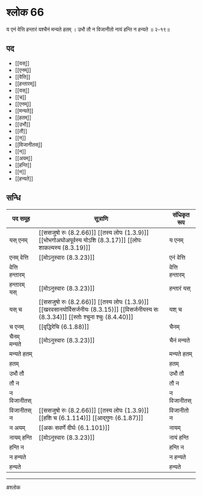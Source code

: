 # श्लोक 66

य एनं वेत्ति हन्तारं यश्चैनं मन्यते हतम् ।
उभौ तौ न विजानीतो नायं हन्ति न हन्यते ॥ २-१९॥


## पद 

- [[यस्]]
- [[एनम्]]
- [[वेत्ति]]
- [[हन्तारम्]]
- [[यस्]]
- [[च]]
- [[एनम्]]
- [[मन्यते]]
- [[हतम्]]
- [[उभौ]]
- [[तौ]]
- [[न]]
- [[विजानीतस्]]
- [[न]]
- [[अयम्]]
- [[हन्ति]]
- [[न]]
- [[हन्यते]]

## सन्धि

| पद समूह | सूत्राणि | संधिकृत रूप |
| ----- | ----- | ----- |
| यस् एनम् |  [[ससजुषो रुः (8.2.66)]] [[तस्य लोपः (1.3.9)]] [[भोभगोअघोअपूर्वस्य योऽशि (8.3.17)]] [[लोपः शाकल्यस्य (8.3.19)]] | य एनम् |
| एनम् वेत्ति |  [[मोऽनुस्वारः (8.3.23)]] | एनं वेत्ति |
| वेत्ति हन्तारम् |  | वेत्ति हन्तारम् |
| हन्तारम् यस् |  [[मोऽनुस्वारः (8.3.23)]] | हन्तारं यस् |
| यस् च |  [[ससजुषो रुः (8.2.66)]] [[तस्य लोपः (1.3.9)]] [[खरवसानयोर्विसर्जनीयः (8.3.15)]] [[विसर्जनीयस्य सः (8.3.34)]] [[स्तोः श्चुना श्चुः (8.4.40)]] | यश् च |
| च एनम् |  [[वृद्धिरेचि (6.1.88)]] | चैनम् |
| चैनम् मन्यते |  [[मोऽनुस्वारः (8.3.23)]] | चैनं मन्यते |
| मन्यते हतम् |  | मन्यते हतम् |
| हतम् |  | हतम् |
| उभौ तौ |  | उभौ तौ |
| तौ न |  | तौ न |
| न विजानीतस् |  | न विजानीतस् |
| विजानीतस् न |  [[ससजुषो रुः (8.2.66)]] [[तस्य लोपः (1.3.9)]] [[हशि च (6.1.114)]] [[आद्गुणः (6.1.87)]] | विजानीतो न |
| न अयम् |  [[अकः सवर्णे दीर्घः (6.1.101)]] | नायम् |
| नायम् हन्ति |  [[मोऽनुस्वारः (8.3.23)]] | नायं हन्ति |
| हन्ति न |  | हन्ति न |
| न हन्यते |  | न हन्यते |
| हन्यते |  | हन्यते |


---

#श्लोक